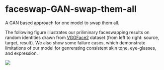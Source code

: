 # faceswap-GAN-swap-them-all
A GAN based approach for one model to swap them all.

The following figure illustrates our priliminary faceswapping results on random identities drawn from [VGGFace2](http://www.robots.ox.ac.uk/~vgg/data/vgg_face2/) dataset (from left to right: source, target, result). We also show some failure cases, which demonstrate limitations of our model for genrerating consistent skin tone, eye-glasses, and expression.

![](https://github.com/shaoanlu/faceswap-GAN-swap-them-all/raw/master/images/result.jpg)

